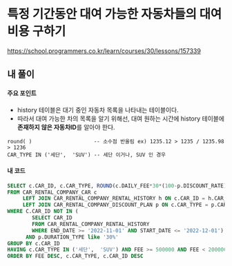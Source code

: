 # 특정 기간동안 대여 가능한 자동차들의 대여비용 구하기 

https://school.programmers.co.kr/learn/courses/30/lessons/157339



## 내 풀이

#### 주요 포인트

* history 테이블은 대기 중인 자동차 목록을 나타내는 테이블이다.
* 따라서 대여 가능한 차의 목록을 알기 위해선, 대여 원하는 시간에 history 테이블에 **존재하지 않은 자동차ID**를 알아야 한다.

```SQ
round( )                    -- 소수점 반올림 ex) 1235.12 > 1235 / 1235.98 > 1236
CAR_TYPE IN ('세단',  'SUV') -- 세단 이거나, SUV 인 경우
```



#### 내 코드

```SQL
SELECT c.CAR_ID, c.CAR_TYPE, ROUND(c.DAILY_FEE*30*(100-p.DISCOUNT_RATE)/100) AS FEE
FROM CAR_RENTAL_COMPANY_CAR c 
     LEFT JOIN CAR_RENTAL_COMPANY_RENTAL_HISTORY h ON c.CAR_ID = h.CAR_ID 
     LEFT JOIN CAR_RENTAL_COMPANY_DISCOUNT_PLAN p ON c.CAR_TYPE = p.CAR_TYPE
WHERE C.CAR_ID NOT IN ( 
        SELECT CAR_ID
        FROM CAR_RENTAL_COMPANY_RENTAL_HISTORY
        WHERE END_DATE >= '2022-11-01' AND START_DATE <= '2022-12-01')
      AND p.DURATION_TYPE like '30%'
GROUP BY c.CAR_ID
HAVING c.CAR_TYPE IN ('세단',  'SUV') AND FEE >= 500000 AND FEE < 2000000
ORDER BY FEE DESC, c.CAR_TYPE, c.CAR_ID DESC
```



